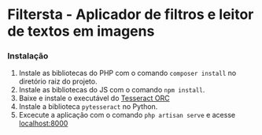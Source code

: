 # Filtersta - Aplicador de filtros e leitor de textos em imagens

### Instalação

1. Instale as bibliotecas do PHP com o comando ``composer install`` no diretório raiz do projeto.
2. Instale as bibliotecas do JS com o comando ``npm install``.
3. Baixe e instale o executável do [Tesseract ORC](https://digi.bib.uni-mannheim.de/tesseract/tesseract-ocr-w64-setup-v5.0.0-alpha.20210506.exe)
4. Instale a biblioteca ``pytesseract`` no Python.
5. Excecute a aplicação com o comando ``php artisan serve`` e acesse [localhost:8000](http://localhost:8000/)

